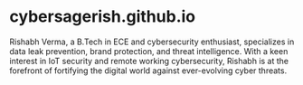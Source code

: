 # cybersagerish.github.io
Rishabh Verma, a B.Tech in ECE and cybersecurity enthusiast, specializes in data leak prevention, brand protection, and threat intelligence. With a keen interest in IoT security and remote working cybersecurity, Rishabh is at the forefront of fortifying the digital world against ever-evolving cyber threats.

